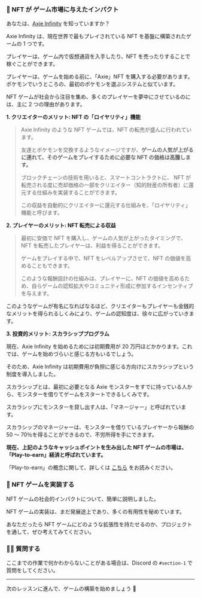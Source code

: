 ### 👾 NFT が ゲーム市場に与えたインパクト

あなたは、[Axie Infinity](https://axieinfinity.com/) を知っていますか？

Axie Infinity は、現在世界で最もプレイされている NFT を基盤に構築されたゲームの 1 つです。

プレイヤーは、ゲーム内で仮想通貨を入手したり、NFT を売ったりすることで稼ぐことができます。

プレイヤーは、ゲームを始める前に、「Axie」NFT を購入する必要があります。ポケモンでいうところの、最初のポケモンを選ぶシステムと似ています。

NFT ゲームが社会から注目を集め、多くのプレイヤーを夢中にさせているのには、主に 2 つの理由があります。

**1\. クリエイターのメリット: NFT の「ロイヤリティ」機能**

> Axie Infinity のような NFT ゲームでは、NFT の転売が盛んに行われています。
>
> 友達とポケモンを交換するようなイメージですが、**ゲームの人気が上がるに連れて、そのゲームをプレイするために必要な NFT の価格は高騰します。**
>
> ブロックチェーンの技術を用いると、スマートコントラクトに、 NFT が転売される度に売却価格の一部をクリエイター（知的財産の所有者）に還元する仕組みを実装することができます。
>
> この収益を自動的にクリエイターに還元する仕組みを、「ロイヤリティ」機能と呼びます。

**2\. プレイヤーのメリット: NFT 転売による収益**

> 最初に安価で NFT を購入し、ゲームの人気が上がったタイミングで、NFT を転売したプレイヤーは、利益を得ることができます。
>
> ゲームをプレイする中で、NFT をレベルアップさせて、NFT の価値を高めることもできます。
>
> このような報酬設計の仕組みは、プレイヤーに、NFT の価値を高めるため、自らゲームの認知拡大やコミュニティ形成に参加するインセンティブを与えます。

このようなゲームが有名になればなるほど、クリエイターもプレイヤーも金銭的なメリットを得られるしくみにより、ゲームの認知度は、徐々に広がっていきます。

**3\. 投資的メリット: スカラシッププログラム**

現在、Axie Infinity を始めるためには初期費用が 20 万円ほどかかります。これでは、ゲームを始めづらいと感じる方もいるでしょう。

そのため、Axie Infinity は初期費用が負担に感じる方向けにスカラシップという制度を導入しました。

スカラシップとは、最初に必要となる Axie モンスターをすでに持っている人から、モンスターを借りてゲームをスタートできるしくみです。

スカラシップにモンスターを貸し出す人は、「マネージャー」と呼ばれています。

スカラシップのマネージャーは、モンスターを借りているプレイヤーから報酬の 50 ～ 70％を得ることができるので、不労所得を手にできます。

**現在、上記のようなキャッシュポイントを生み出した NFT ゲームの市場は、「Play-to-earn」経済と呼ばれています。**

「Play-to-earn」の概念に関して、詳しくは [こちら](https://hedge.guide/feature/what-is-play-to-earn-bc202109.html#02) をお読みください。

### 💪 NFT ゲームを実装する

NFT ゲームの社会的インパクトについて、簡単に説明しました。

NFT ゲームの実装は、まだ発展途上であり、多くの有用性を秘めています。

あなただったら NFT ゲームにどのような拡張性を持たせるのか、プロジェクトを通して、ぜひ考えてみてください。

### 🙋‍♂️ 質問する

ここまでの作業で何かわからないことがある場合は、Discord の `#section-1` で質問をしてください。

---

次のレッスンに進んで、ゲームの構築を始めましょう 🎉
